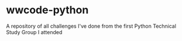 # wwcode-python

A repository of all challenges I've done from the first Python Technical Study Group I attended
